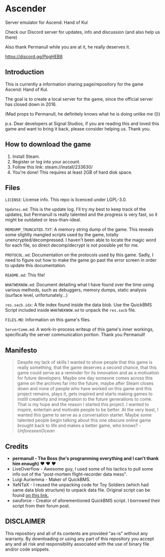 # Ascender
Server emulator for Ascend: Hand of Kul

Check our Discord server for updates, info and discussion (and also help us there)

Also thank Permanull while you are at it, he really deserves it.

https://discord.gg/PpgHEB8


## Introduction
This is currently a information sharing page/repository for the game Ascend: Hand of Kul.

The goal is to create a local server for the game, since the official server has closed down in 2016.

(Mad props to Permanull, he definitely knows what he is doing unlike me :pensive:)

p.s. Dear developers at Signal Studios, if you are reading this and loved this game and want to bring it back, please consider helping us. Thank you.

## How to download the game
1. Install Steam.
2. Register or log into your account.
3. Follow this link: steam://install/233630/
4. You're done! This requires at least 2GB of hard disk space.

## Files
`LICENSE`: License info. This repo is licenced under LGPL-3.0.

`Updates.md`: This is the update log. I'll try my best to keep track of the updates, but Permanull is really talented and the progress is very fast, so it might be outdated or less-than-ideal.

`MEMDUMP_TRUNCATED.TXT`: A memory string dump of the game. This reveals some slightly mangled scripts used by the game, totally unencrypted/decompressed. I haven't been able to locate the magic word for each file, so direct decomp/decrypt is not possible yet for me.

`PROTOCOL.md`: Documentation on the protocols used by this game. Sadly, I need to figure out how to make the game go past the error screen in order to update this documentation.

`README.md`: This file!

`WHATWEKNOW.md`: Document detailing what I have found over the time using various methods, such as debuggers, memory dumps, static analysis (surface level, unfortunately...)

`res.sacb.idx`: A file index found inside the data blob. Use the QuickBMS Script included inside `WHATWEKNOW.md` to unpack the `res.sacb` file.

`FILES.MD`: Information on this game's files.

`ServerComm.md`: A work-in-process writeup of this game's inner workings, specifically the server communication portion. Thank you Permanull!

## Manifesto
> Despite my lack of skills I wanted to show people that this game is really something, that the game deserves a second chance, that this game could serve as a reminder for its innovation and as a motivation for future developers. Maybe one day someone comes across this game on the archives far into the future, maybe after Steam closes down and none of people who have worked on this game and this project remains, plays it, gets inspired and starts making games to instill creativity and imagination to the future generations to come. That is my hope and the reason I started this project. I wanted to inspire, entertain and motivate people to be better. At the very least, I wanted this game to serve as a conversation starter. Maybe some talented people begin talking about this one obscure online game brought back to life and makes a better game, who knows? - *UnforeseenOcean*

## Credits
- **permanull - The Boss (he's programming everything and I can't thank him enough)** :heart: :heart: :heart:
- LiveOverflow - Awesome guy, I used some of his tactics to pull some info out of the "post-mortem flight-recorder data mess".
- Luigi Auriemma - Maker of QuickBMS.
- XeNTaX - I reused the unpacking code for Toy Soldiers (which had same data blob structure) to unpack data file. Original script can be found [on this link.](http://forum.xentax.com/viewtopic.php?f=10&t=8860)
- swuforce - Creator of aforementioned QuickBMS script. I borrowed their script from their forum post.

## DISCLAIMER
This repository and all of its contents are provided "as-is" without any warranty. By downloading or using any part of this repository you accept any and all risk and responsibility associated with the use of binary file and/or code snippets.
